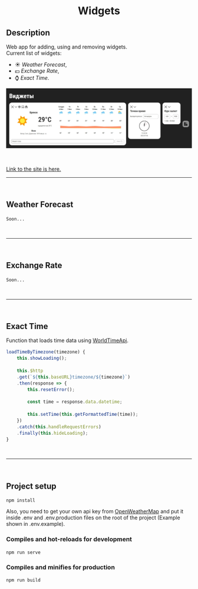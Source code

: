 <h1 align="center">Widgets</h1>

## Description

Web app for adding, using and removing widgets.
<br/>
Current list of widgets:

- :sunny: *Weather Forecast*,
- :dollar: *Exchange Rate*,
- :watch: *Exact Time*.

![All widgets](main-page.jpeg)

<br>

[Link to the site is here.](https://reliable-raindrop-761a7a.netlify.app/)

___

<br>

## Weather Forecast

```
Soon...
```

<br>

___

<br>

## Exchange Rate

```
Soon...
```

<br>

___

<br>

## Exact Time

Function that loads time data using [WorldTimeApi](https://worldtimeapi.org/).

```javascript
loadTimeByTimezone(timezone) {
    this.showLoading();

    this.$http
    .get(`${this.baseURL}timezone/${timezone}`)
    .then(response => {
        this.resetError();

        const time = response.data.datetime;

        this.setTime(this.getFormattedTime(time));
    })
    .catch(this.handleRequestErrors)
    .finally(this.hideLoading);
}
```

<br>

___

<br>

## Project setup

```shell
npm install
```

Also, you need to get your own api key from [OpenWeatherMap](https://openweathermap.org/)
and put it inside .env and .env.production files on the root of the project (Example shown in .env.example).

### Compiles and hot-reloads for development

```shell
npm run serve
```

### Compiles and minifies for production

```shell
npm run build
```